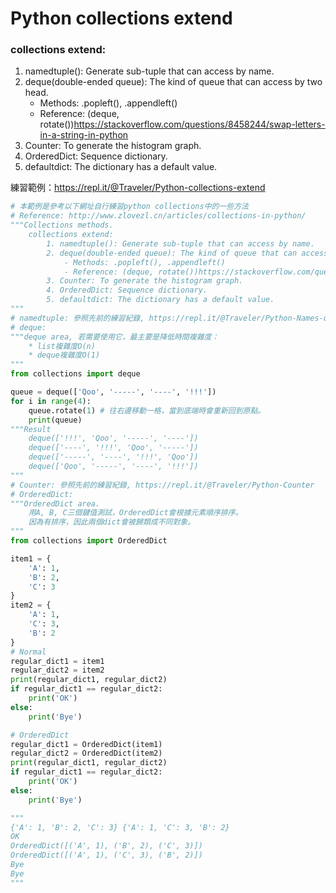 # Python collections extend

### collections extend:
1. namedtuple(): Generate sub-tuple that can access by name.
2. deque(double-ended queue): The kind of queue that can access by two head.
    - Methods: .popleft(), .appendleft()
    - Reference: (deque, rotate())https://stackoverflow.com/questions/8458244/swap-letters-in-a-string-in-python
3. Counter: To generate the histogram graph.
4. OrderedDict: Sequence dictionary.
5. defaultdict: The dictionary has a default value.

練習範例：https://repl.it/@Traveler/Python-collections-extend
```python
# 本範例是參考以下網址自行練習python collections中的一些方法
# Reference: http://www.zlovezl.cn/articles/collections-in-python/
"""Collections methods.
    collections extend:
        1. namedtuple(): Generate sub-tuple that can access by name.
        2. deque(double-ended queue): The kind of queue that can access by two head.
            - Methods: .popleft(), .appendleft()
            - Reference: (deque, rotate())https://stackoverflow.com/questions/8458244/swap-letters-in-a-string-in-python
        3. Counter: To generate the histogram graph.
        4. OrderedDict: Sequence dictionary.
        5. defaultdict: The dictionary has a default value.
"""
# namedtuple: 參照先前的練習紀錄, https://repl.it/@Traveler/Python-Names-of-tuple
# deque:
"""deque area, 若需要使用它，最主要是降低時間複雜度：
    * list複雜度O(n)
    * deque複雜度O(1)
"""
from collections import deque

queue = deque(['Qoo', '-----', '----', '!!!'])
for i in range(4):
    queue.rotate(1) # 往右邊移動一格，當到底端時會重新回到原點。
    print(queue)
"""Result
    deque(['!!!', 'Qoo', '-----', '----'])
    deque(['----', '!!!', 'Qoo', '-----'])
    deque(['-----', '----', '!!!', 'Qoo'])
    deque(['Qoo', '-----', '----', '!!!'])
"""
# Counter: 參照先前的練習紀錄, https://repl.it/@Traveler/Python-Counter
# OrderedDict:
"""OrderedDict area.
    用A, B, C三個鍵值測試，OrderedDict會根據元素順序排序。
    因為有排序，因此兩個dict會被歸類成不同對象。
"""
from collections import OrderedDict

item1 = {
    'A': 1,
    'B': 2,
    'C': 3
}
item2 = {
    'A': 1,
    'C': 3,
    'B': 2
}
# Normal
regular_dict1 = item1
regular_dict2 = item2
print(regular_dict1, regular_dict2)
if regular_dict1 == regular_dict2:
    print('OK')
else:
    print('Bye')

# OrderedDict
regular_dict1 = OrderedDict(item1)
regular_dict2 = OrderedDict(item2)
print(regular_dict1, regular_dict2)
if regular_dict1 == regular_dict2:
    print('OK')
else:
    print('Bye')

"""
{'A': 1, 'B': 2, 'C': 3} {'A': 1, 'C': 3, 'B': 2}
OK
OrderedDict([('A', 1), ('B', 2), ('C', 3)])
OrderedDict([('A', 1), ('C', 3), ('B', 2)])
Bye
Bye
"""
```
